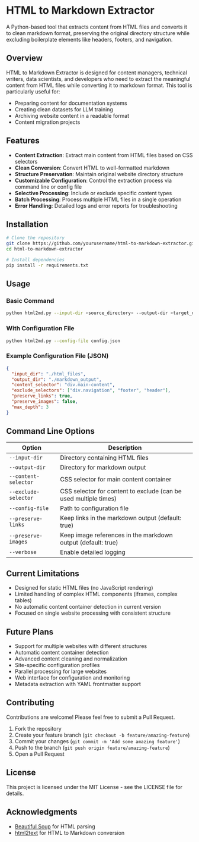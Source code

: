 # HTML to Markdown Extractor

A Python-based tool that extracts content from HTML files and converts it to clean markdown format, preserving the original directory structure while excluding boilerplate elements like headers, footers, and navigation.

## Overview

HTML to Markdown Extractor is designed for content managers, technical writers, data scientists, and developers who need to extract the meaningful content from HTML files while converting it to markdown format. This tool is particularly useful for:

- Preparing content for documentation systems
- Creating clean datasets for LLM training
- Archiving website content in a readable format
- Content migration projects

## Features

- **Content Extraction**: Extract main content from HTML files based on CSS selectors
- **Clean Conversion**: Convert HTML to well-formatted markdown
- **Structure Preservation**: Maintain original website directory structure
- **Customizable Configuration**: Control the extraction process via command line or config file
- **Selective Processing**: Include or exclude specific content types
- **Batch Processing**: Process multiple HTML files in a single operation
- **Error Handling**: Detailed logs and error reports for troubleshooting

## Installation

```bash
# Clone the repository
git clone https://github.com/yourusername/html-to-markdown-extractor.git
cd html-to-markdown-extractor

# Install dependencies
pip install -r requirements.txt
```

## Usage

### Basic Command

```bash
python html2md.py --input-dir <source_directory> --output-dir <target_directory> --content-selector "div.main-content"
```

### With Configuration File

```bash
python html2md.py --config-file config.json
```

### Example Configuration File (JSON)

```json
{
  "input_dir": "./html_files",
  "output_dir": "./markdown_output",
  "content_selector": "div.main-content",
  "exclude_selectors": ["div.navigation", "footer", "header"],
  "preserve_links": true,
  "preserve_images": false,
  "max_depth": 3
}
```

## Command Line Options

| Option | Description |
|--------|-------------|
| `--input-dir` | Directory containing HTML files |
| `--output-dir` | Directory for markdown output |
| `--content-selector` | CSS selector for main content container |
| `--exclude-selector` | CSS selector for content to exclude (can be used multiple times) |
| `--config-file` | Path to configuration file |
| `--preserve-links` | Keep links in the markdown output (default: true) |
| `--preserve-images` | Keep image references in the markdown output (default: true) |
| `--verbose` | Enable detailed logging |

## Current Limitations

- Designed for static HTML files (no JavaScript rendering)
- Limited handling of complex HTML components (iframes, complex tables)
- No automatic content container detection in current version
- Focused on single website processing with consistent structure

## Future Plans

- Support for multiple websites with different structures
- Automatic content container detection
- Advanced content cleaning and normalization
- Site-specific configuration profiles
- Parallel processing for large websites
- Web interface for configuration and monitoring
- Metadata extraction with YAML frontmatter support

## Contributing

Contributions are welcome! Please feel free to submit a Pull Request.

1. Fork the repository
2. Create your feature branch (`git checkout -b feature/amazing-feature`)
3. Commit your changes (`git commit -m 'Add some amazing feature'`)
4. Push to the branch (`git push origin feature/amazing-feature`)
5. Open a Pull Request

## License

This project is licensed under the MIT License - see the LICENSE file for details.

## Acknowledgments

- [Beautiful Soup](https://www.crummy.com/software/BeautifulSoup/) for HTML parsing
- [html2text](https://github.com/Alir3z4/html2text) for HTML to Markdown conversion

